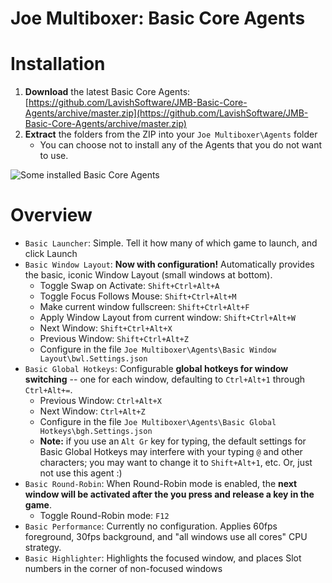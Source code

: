 # Joe Multiboxer: Basic Core Agents

# Installation
1. **Download** the latest Basic Core Agents: [https://github.com/LavishSoftware/JMB-Basic-Core-Agents/archive/master.zip](https://github.com/LavishSoftware/JMB-Basic-Core-Agents/archive/master.zip)
2. **Extract** the folders from the ZIP into your `Joe Multiboxer\Agents` folder
   * You can choose not to install any of the Agents that you do not want to use.

![Some installed Basic Core Agents](https://cdn.discordapp.com/attachments/780248201638838302/780847652396990474/unknown.png)

# Overview

* `Basic Launcher`: Simple. Tell it how many of which game to launch, and click Launch
* `Basic Window Layout`: **Now with configuration!** Automatically provides the basic, iconic Window Layout (small windows at bottom).
  * Toggle Swap on Activate: `Shift+Ctrl+Alt+A`
  * Toggle Focus Follows Mouse: `Shift+Ctrl+Alt+M`
  * Make current window fullscreen: `Shift+Ctrl+Alt+F`
  * Apply Window Layout from current window: `Shift+Ctrl+Alt+W`
  * Next Window: `Shift+Ctrl+Alt+X`
  * Previous Window: `Shift+Ctrl+Alt+Z`
  * Configure in the file `Joe Multiboxer\Agents\Basic Window Layout\bwl.Settings.json`
* `Basic Global Hotkeys`: Configurable **global hotkeys for window switching** -- one for each window, defaulting to `Ctrl+Alt+1` through `Ctrl+Alt+=`.
  * Previous Window: `Ctrl+Alt+X`
  * Next Window: `Ctrl+Alt+Z`
  * Configure in the file `Joe Multiboxer\Agents\Basic Global Hotkeys\bgh.Settings.json`
  * **Note:** if you use an `Alt Gr` key for typing, the default settings for Basic Global Hotkeys may interfere with your typing `@` and other characters; you may want to change it to `Shift+Alt+1`, etc. Or, just not use this agent :)
* `Basic Round-Robin`: When Round-Robin mode is enabled, the **next window will be activated after the you press and release a key in the game**.
  * Toggle Round-Robin mode: `F12`
* `Basic Performance`: Currently no configuration. Applies 60fps foreground, 30fps background, and "all windows use all cores" CPU strategy.
* `Basic Highlighter`: Highlights the focused window, and places Slot numbers in the corner of non-focused windows
